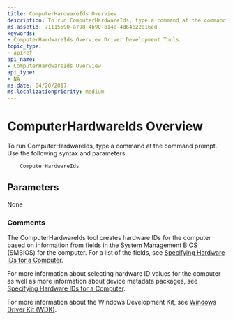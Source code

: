 ```yaml
---
title: ComputerHardwareIds Overview
description: To run ComputerHardwareIds, type a command at the command prompt. Use the following syntax and parameters.
ms.assetid: 71115590-a798-4b90-b14e-4d64e22016ed
keywords:
- ComputerHardwareIds Overview Driver Development Tools
topic_type:
- apiref
api_name:
- ComputerHardwareIds Overview
api_type:
- NA
ms.date: 04/20/2017
ms.localizationpriority: medium
---
```


# ComputerHardwareIds Overview


To run ComputerHardwareIds, type a command at the command prompt. Use the following syntax and parameters.

```
    ComputerHardwareIds
```

## <span id="Parameters"></span><span id="parameters"></span><span id="PARAMETERS"></span>Parameters


<span id="None"></span><span id="none"></span><span id="NONE"></span>None  

### <span id="comments"></span><span id="COMMENTS"></span>Comments

The ComputerHardwareIds tool creates hardware IDs for the computer based on information from fields in the System Management BIOS (SMBIOS) for the computer. For a list of the fields, see [Specifying Hardware IDs for a Computer](https://msdn.microsoft.com/library/windows/hardware/ff552325).

For more information about selecting hardware ID values for the computer as well as more information about device metadata packages, see [Specifying Hardware IDs for a Computer](https://msdn.microsoft.com/library/windows/hardware/ff552325).

For more information about the Windows Development Kit, see [Windows Driver Kit (WDK)](https://go.microsoft.com/fwlink/?linkid=846744).








